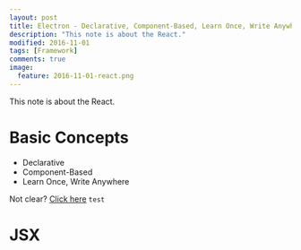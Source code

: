 ```yaml
---
layout: post
title: Electron - Declarative, Component-Based, Learn Once, Write Anywhere
description: "This note is about the React."
modified: 2016-11-01
tags: [Framework]
comments: true
image:
  feature: 2016-11-01-react.png
---
```


This note is about the React.

# Basic Concepts

* Declarative
* Component-Based
* Learn Once, Write Anywhere

Not clear? <a href="https://facebook.github.io/react/" target="_blank">Click here</a>
`test`

# JSX

